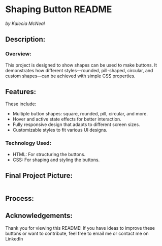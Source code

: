 # Shaping Button README 
<em>by Kalecia McNeal</em>

## Description: 
### Overview: 
This project is designed to show shapes can be used to make buttons. It demonstrates how different styles—rounded, pill-shaped, circular, and custom shapes—can be achieved with simple CSS properties.

## Features: 
These include: 
- Multiple button shapes: square, rounded, pill, circular, and more.
- Hover and active state effects for better interaction.
- Fully responsive design that adapts to different screen sizes.
- Customizable styles to fit various UI designs.

### Technology Used: 
- HTML: For structuring the buttons.
- CSS: For shaping and styling the buttons.

## Final Project Picture: 
![]()

## Process:

## Acknowledgements:
Thank you for viewing this README! If you have ideas to improve these buttons or want to contribute, feel free to email me or contact me on LinkedIn